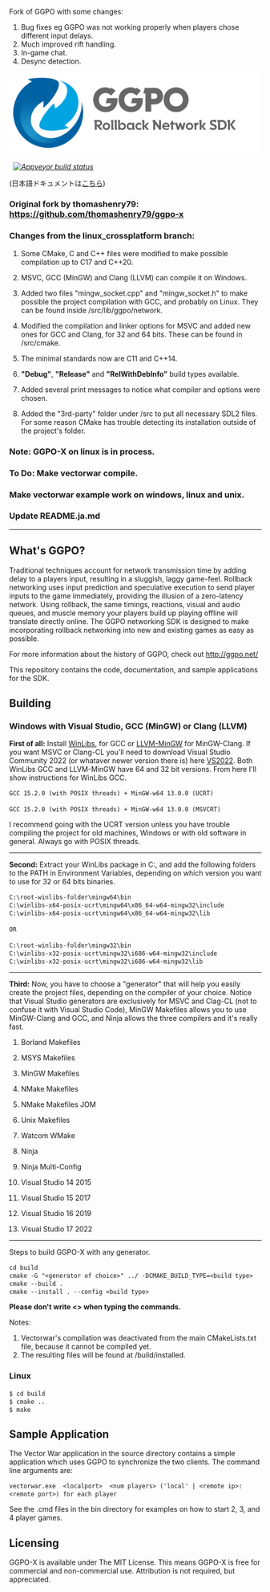 Fork of GGPO with some changes:

1. Bug fixes eg GGPO was not working properly when players chose different input delays.
2. Much improved rift handling.
3. In-game chat.
4. Desync detection.

![](doc/images/ggpo_header.png)

&nbsp; _[![Appveyor build status](https://img.shields.io/appveyor/ci/pond3r/ggpo/master.svg?logo=appveyor)](https://ci.appveyor.com/project/pond3r/ggpo/branch/master)_

(日本語ドキュメントは[こちら](README.ja.md))

### Original fork by thomashenry79: https://github.com/thomashenry79/ggpo-x

### Changes from the linux_crossplatform branch:
1) Some CMake, C and C++ files were modified to make possible compilation up to C17 and C++20.

2) MSVC, GCC (MinGW) and Clang (LLVM) can compile it on Windows.

3) Added two files "mingw_socket.cpp" and "mingw_socket.h" to make possible the project compilation with GCC, and probably on Linux.
They can be found inside /src/lib/ggpo/network.

4) Modified the compilation and linker options for MSVC and added new ones for GCC and Clang, for 32 and 64 bits.
These can be found in /src/cmake.

5) The minimal standards now are C11 and C++14.

6) **"Debug"**, **"Release"** and **"RelWithDebInfo"** build types available.

7) Added several print messages to notice what compiler and options were chosen.

8) Added the "3rd-party" folder under /src to put all necessary SDL2 files. For some reason CMake has trouble
detecting its installation outside of the project's folder.


### Note: GGPO-X on linux is in process.
### To Do: Make vectorwar compile.
### Make vectorwar example work on windows, linux and unix.
### Update README.ja.md

---------------------------------------------------------------------------------------------

## What's GGPO?

Traditional techniques account for network transmission time by adding delay to a players input, resulting in a sluggish, laggy game-feel.  Rollback networking uses input prediction and speculative execution to send player inputs to the game immediately, providing the illusion of a zero-latency network.  Using rollback, the same timings, reactions, visual and audio queues, and muscle memory your players build up playing offline will translate directly online. The GGPO networking SDK is designed to make incorporating rollback networking into new and existing games as easy as possible.

For more information about the history of GGPO, check out http://ggpo.net/

This repository contains the code, documentation, and sample applications for the SDK.

## Building

### Windows with Visual Studio, GCC (MinGW) or Clang (LLVM)

**First of all:**
Install [WinLibs](https://winlibs.com/), for GCC or [LLVM-MinGW](https://github.com/mstorsjo/llvm-mingw) for MinGW-Clang.
If you want MSVC or Clang-CL you'll need to download Visual Studio Community 2022 (or whataver newer version there is) here [VS2022](https://visualstudio.microsoft.com/free-developer-offers/).
Both WinLibs GCC and LLVM-MinGW have 64 and 32 bit versions. From here I'll show instructions for WinLibs GCC.

```
GCC 15.2.0 (with POSIX threads) + MinGW-w64 13.0.0 (UCRT)

GCC 15.2.0 (with POSIX threads) + MinGW-w64 13.0.0 (MSVCRT)
```

I recommend going with the UCRT version unless you have trouble compiling the project for old machines, Windows or with old software in general.
Always go with POSIX threads.

---------------------------------------------------------------------------------------------

**Second:**
Extract your WinLibs package in C:\, and add the following folders to the PATH in Environment Variables, depending on which version you want to use for 32 or 64 bits binaries.

```
C:\root-winlibs-folder\mingw64\bin
C:\winlibs-x64-posix-ucrt\mingw64\x86_64-w64-mingw32\include
C:\winlibs-x64-posix-ucrt\mingw64\x86_64-w64-mingw32\lib

OR

C:\root-winlibs-folder\mingw32\bin
C:\winlibs-x32-posix-ucrt\mingw32\i686-w64-mingw32\include
C:\winlibs-x32-posix-ucrt\mingw32\i686-w64-mingw32\lib

```

---------------------------------------------------------------------------------------------

**Third:**
Now, you have to choose a "generator" that will help you easily create the project files, depending on the compiler of your choice.
Notice that Visual Studio generators are exclusively for MSVC and Clag-CL (not to confuse it with Visual Studio Code), MinGW Makefiles allows you to use MinGW-Clang and GCC, and Ninja allows the three compilers and it's really fast.

1) Borland Makefiles
2) MSYS Makefiles
3) MinGW Makefiles
4) NMake Makefiles
5) NMake Makefiles JOM
6) Unix Makefiles
7) Watcom WMake

8) Ninja
9) Ninja Multi-Config

10) Visual Studio 14 2015
11) Visual Studio 15 2017
12) Visual Studio 16 2019
13) Visual Studio 17 2022

--------------------------------------------------------------------------------------------

Steps to build GGPO-X with any generator.

```
cd build
cmake -G "<generator of choice>" ../ -DCMAKE_BUILD_TYPE=<build type>
cmake --build .
cmake --install . --config <build type>
```

**Please don't write <> when typing the commands.**

Notes:
1) Vectorwar's compilation was deactivated from the main CMakeLists.txt file, because it cannot be compiled yet.
2) The resulting files will be found at /build/installed.

### Linux

```
$ cd build
$ cmake ..
$ make
```

## Sample Application

The Vector War application in the source directory contains a simple application which uses GGPO to synchronize the two clients.  The command line arguments are:

```
vectorwar.exe  <localport>  <num players> ('local' | <remote ip>:<remote port>) for each player
```

See the .cmd files in the bin directory for examples on how to start 2, 3, and 4 player games.

## Licensing

GGPO-X is available under The MIT License. This means GGPO-X is free for commercial and non-commercial use. Attribution is not required, but appreciated.
